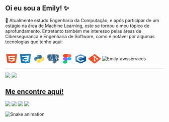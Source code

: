 ## Oi eu sou a Emily! ✨
🌱 Atualmente estudo Engenharia da Computação, e após participar de um estágio na área de Machine Learning, este se tornou o meu tópico de aprofundamento. Entretanto também me interesso pelas áreas de Cibersegurança e Engenharia de Software, como é notável por algumas tecnologias que tenho aqui:

<div style="display: inline_block"><br>
  <img align="center" alt="Emily-HTML" height="30" width="40" src="https://raw.githubusercontent.com/devicons/devicon/master/icons/html5/html5-original.svg">
  <img align="center" alt="Emily-CSS" height="30" width="40" src="https://raw.githubusercontent.com/devicons/devicon/master/icons/css3/css3-original.svg">
  <img align="center" alt="Emily-python" height="30" width="40" src="https://raw.githubusercontent.com/devicons/devicon/master/icons/python/python-original.svg">
  <img align="center" alt="Emily-sql" height="30" width="40" src="https://raw.githubusercontent.com/devicons/devicon/master/icons/postgresql/postgresql-original.svg">
  <img align="center" alt="Emily-figma" height="30" width="40" src="https://raw.githubusercontent.com/devicons/devicon/master/icons/figma/figma-original.svg">
  <img align="center" alt="Emily-C" height="30" width="40" src="https://raw.githubusercontent.com/devicons/devicon/master/icons/c/c-original.svg">
  <img align="center" alt="Emily-git" height="30" width="40" src="https://raw.githubusercontent.com/devicons/devicon/master/icons/git/git-original.svg">
  <img align="center" alt="Emily-awsservices" height="30" width="40" src="https://cdn.jsdelivr.net/gh/devicons/devicon@latest/icons/amazonwebservices/amazonwebservices-original-wordmark.svg">
</div>

---

<div>
  <a href="https://github.com/emilywingler">
  <img height = 180em src = "https://github-readme-stats.vercel.app/api?username=emilywingler&theme=midnight-purple&show_icons=true">
  <img height = 180em src = "https://github-readme-stats.vercel.app/api/top-langs/?username=emilywingler&layout=compact&theme=midnight-purple">
</div>

## Me encontre aqui!
<div>  
  <a href = "mailto:wingleremily@gmail.com"><img src="https://img.shields.io/badge/-Gmail-%23333?style=for-the-badge&logo=gmail&logoColor=white" target="_blank"></a>
  <a href="https://www.linkedin.com/in/emily-wingler" target="_blank"><img src="https://img.shields.io/badge/-LinkedIn-%230077B5?style=for-the-badge&logo=linkedin&logoColor=white" target="_blank"></a> 
  <a href="https://www.kaggle.com/emilywingler" target="_blank"><img src="https://img.shields.io/badge/Kaggle-20BEFF?style=for-the-badge&logo=Kaggle&logoColor=white" target="_blank"></a>
  <a href="https://medium.com/@wingleremily" target="_blank"><img src="https://img.shields.io/badge/Medium-12100E?style=for-the-badge&logo=medium&logoColor=white" target="_blank></a>
  <a href="https://medium.com/@wingleremily"><img scr ="https://img.shields.io/badge/Medium-12100E?style=for-the-badge&logo=medium&logoColor=white" target="_blank"></a>
</div> 

![Snake animation](https://github.com/emilywingler/emilywingler/blob/output/github-contribution-grid-snake.svg)
<!-- 
- Encontrar os Badges de Status: https://github.com/anuraghazra/github-readme-stats/blob/master/readme.md
- Formatação de arquivos Markdown: https://docs.github.com/pt/get-started/writing-on-github/getting-started-with-writing-and-formatting-on-github/basic-writing-and-formatting-syntax#hiding-content-with-comments
- Icones das tecnologias: dev icons
- Badges redes sociais: https://dev.to/envoy_/150-badges-for-github-pnk
-->

